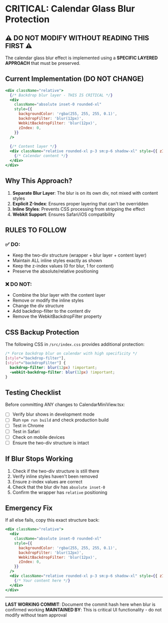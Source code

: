 # CRITICAL: Calendar Glass Blur Protection

## ⚠️ DO NOT MODIFY WITHOUT READING THIS FIRST ⚠️

The calendar glass blur effect is implemented using a **SPECIFIC LAYERED APPROACH** that must be preserved.

## Current Implementation (DO NOT CHANGE)

```jsx
<div className="relative">
  {/* Backdrop blur layer - THIS IS CRITICAL */}
  <div 
    className="absolute inset-0 rounded-xl"
    style={{
      backgroundColor: 'rgba(255, 255, 255, 0.1)',
      backdropFilter: 'blur(12px)',
      WebkitBackdropFilter: 'blur(12px)',
      zIndex: 0,
    }}
  />
  
  {/* Content layer */}
  <div className="relative rounded-xl p-3 sm:p-6 shadow-xl" style={{ zIndex: 1 }}>
    {/* Calendar content */}
  </div>
</div>
```

## Why This Approach?

1. **Separate Blur Layer**: The blur is on its own div, not mixed with content styles
2. **Explicit Z-Index**: Ensures proper layering that can't be overridden
3. **Inline Styles**: Prevents CSS processing from stripping the effect
4. **Webkit Support**: Ensures Safari/iOS compatibility

## RULES TO FOLLOW

### ✅ DO:
- Keep the two-div structure (wrapper + blur layer + content layer)
- Maintain ALL inline styles exactly as shown
- Keep the z-index values (0 for blur, 1 for content)
- Preserve the absolute/relative positioning

### ❌ DO NOT:
- Combine the blur layer with the content layer
- Remove or modify the inline styles
- Change the div structure
- Add backdrop-filter to the content div
- Remove the WebkitBackdropFilter property

## CSS Backup Protection

The following CSS in `/src/index.css` provides additional protection:

```css
/* Force backdrop blur on calendar with high specificity */
[style*="backdrop-filter"],
[style*="backdropFilter"] {
  backdrop-filter: blur(12px) !important;
  -webkit-backdrop-filter: blur(12px) !important;
}
```

## Testing Checklist

Before committing ANY changes to CalendarMiniView.tsx:

- [ ] Verify blur shows in development mode
- [ ] Run `npm run build` and check production build
- [ ] Test in Chrome
- [ ] Test in Safari
- [ ] Check on mobile devices
- [ ] Ensure the two-div structure is intact

## If Blur Stops Working

1. Check if the two-div structure is still there
2. Verify inline styles haven't been removed
3. Ensure z-index values are correct
4. Check that the blur div has `absolute inset-0`
5. Confirm the wrapper has `relative` positioning

## Emergency Fix

If all else fails, copy this exact structure back:

```jsx
<div className="relative">
  <div 
    className="absolute inset-0 rounded-xl"
    style={{
      backgroundColor: 'rgba(255, 255, 255, 0.1)',
      backdropFilter: 'blur(12px)',
      WebkitBackdropFilter: 'blur(12px)',
      zIndex: 0,
    }}
  />
  <div className="relative rounded-xl p-3 sm:p-6 shadow-xl" style={{ zIndex: 1 }}>
    {/* Your content here */}
  </div>
</div>
```

---

**LAST WORKING COMMIT**: Document the commit hash here when blur is confirmed working
**MAINTAINED BY**: This is critical UI functionality - do not modify without team approval